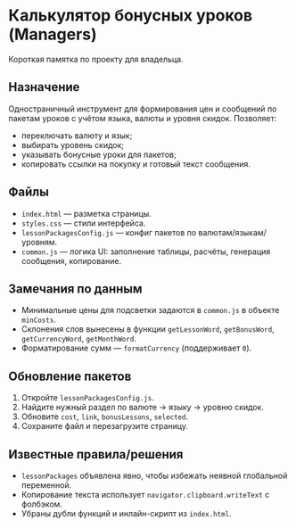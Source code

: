 # Калькулятор бонусных уроков (Managers)

Короткая памятка по проекту для владельца.

## Назначение
Одностраничный инструмент для формирования цен и сообщений по пакетам уроков с учётом языка, валюты и уровня скидок. Позволяет:
- переключать валюту и язык;
- выбирать уровень скидок;
- указывать бонусные уроки для пакетов;
- копировать ссылки на покупку и готовый текст сообщения.

## Файлы
- `index.html` — разметка страницы.
- `styles.css` — стили интерфейса.
- `lessonPackagesConfig.js` — конфиг пакетов по валютам/языкам/уровням.
- `common.js` — логика UI: заполнение таблицы, расчёты, генерация сообщения, копирование.

## Замечания по данным
- Минимальные цены для подсветки задаются в `common.js` в объекте `minCosts`.
- Склонения слов вынесены в функции `getLessonWord`, `getBonusWord`, `getCurrencyWord`, `getMonthWord`.
- Форматирование сумм — `formatCurrency` (поддерживает `0`).

## Обновление пакетов
1. Откройте `lessonPackagesConfig.js`.
2. Найдите нужный раздел по валюте → языку → уровню скидок.
3. Обновите `cost`, `link`, `bonusLessons`, `selected`.
4. Сохраните файл и перезагрузите страницу.

## Известные правила/решения
- `lessonPackages` объявлена явно, чтобы избежать неявной глобальной переменной.
- Копирование текста использует `navigator.clipboard.writeText` с фолбэком.
- Убраны дубли функций и инлайн-скрипт из `index.html`.


